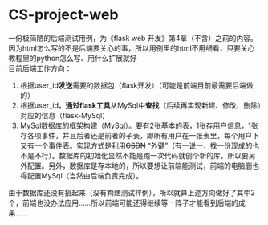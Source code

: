 # CS-project-web
一份极简陋的后端测试用例，为《flask web 开发》第4章（不含）之前的内容。因为html怎么写的不是后端要关心的事，所以用例里的html不用细看，只要关心教程里的python怎么写、用什么扩展就好  <br>
目前后端工作方向：<br> 
1. 根据user_id**发送**需要的数据包（flask开发）（可能是前端目前最需要后端做的） <br>
2. 根据user_id，**通过flask工具**从MySql中**查找**（后续再实现新建、修改、删除）对应的信息（flask-MySql） <br>
3. MySql数据库的框架构建（MySql）。要有2张基本的表，1张存用户信息，1张存各项事件，并且后者还是前者的子表，即所有用户在一张表里，每个用户下又有一个事件表。实现方式是利用~~CSDN~~ “外键”（有一说一，找一份现成的也不是不行）。数据库的初始化显然不能是跑一次代码就创个新的库，所以要另外配置。另外，数据库是存本地的，所以要想让前端能测试，前端的电脑删也得配置MySql（当然由后端负责完成）。 <br>

由于数据库还没有搭起来（没有构建测试样例），所以就算上述方向做好了其中2个，前端也没办法应用……所以前端可能还得继续等一阵子才能看到后端的成果……
